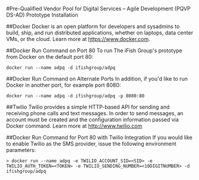 #Pre-Qualified Vendor Pool for Digital Services – Agile Development (PQVP DS-AD) Prototype Installation

##Docker
Docker is an open platform for developers and sysadmins to build, ship, and run distributed applications, whether on laptops, data center VMs, or the cloud. Learn more at https://www.docker.com. 

##Docker Run Command on Port 80
To run The iFish Group's prototype from Docker on the default port 80: 

```
docker run --name adpq -d ifishgroup/adpq
```
##Docker Run Command on Alternate Ports
In addition, if you'd like to run Docker in another port, for example port 8080:
```
docker run --name adpq -d ifishgroup/adpq -p 8080:80
```
##Twilio
Twilio provides a simple HTTP-based API for sending and receiving phone calls and text messages. In order to send messages, an account must be created and the configuration information passed via Docker command. Learn more at http://www.twilio.com 

##Docker Run Command for Port 80 with Twilio Integration
If you would like to enable Twilio as the SMS provider, issue the following environment parameters:
```
> docker run --name adpq -e TWILIO_ACCOUNT_SID=<SID> -e TWILIO_AUTH_TOKEN=<TOKEN> -e TWILIO_SENDING_NUMBER=<10DIGITNUMBER> -d ifishgroup/adpq
```
